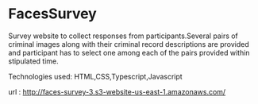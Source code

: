 # FacesSurvey

Survey website to collect responses from participants.Several pairs of criminal images along with their criminal record descriptions are provided and participant has to
select one among each of the pairs provided within stipulated time.

Technologies used: HTML,CSS,Typescript,Javascript

url : http://faces-survey-3.s3-website-us-east-1.amazonaws.com/
